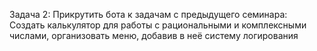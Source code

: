 Задача 2: Прикрутить бота к задачам с предыдущего семинара: Создать калькулятор для работы с рациональными и комплексными числами, организовать меню, добавив в неё систему логирования